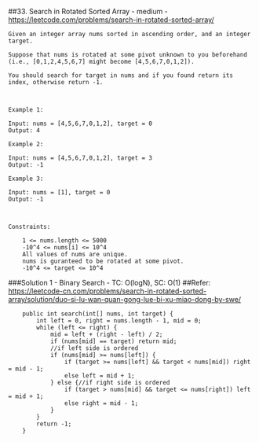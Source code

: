 ##33. Search in Rotated Sorted Array - medium - https://leetcode.com/problems/search-in-rotated-sorted-array/
```
Given an integer array nums sorted in ascending order, and an integer target.

Suppose that nums is rotated at some pivot unknown to you beforehand (i.e., [0,1,2,4,5,6,7] might become [4,5,6,7,0,1,2]).

You should search for target in nums and if you found return its index, otherwise return -1.

 

Example 1:

Input: nums = [4,5,6,7,0,1,2], target = 0
Output: 4

Example 2:

Input: nums = [4,5,6,7,0,1,2], target = 3
Output: -1

Example 3:

Input: nums = [1], target = 0
Output: -1

 

Constraints:

    1 <= nums.length <= 5000
    -10^4 <= nums[i] <= 10^4
    All values of nums are unique.
    nums is guranteed to be rotated at some pivot.
    -10^4 <= target <= 10^4
```
###Solution 1 - Binary Search - TC: O(logN), SC: O(1)
##Refer: https://leetcode-cn.com/problems/search-in-rotated-sorted-array/solution/duo-si-lu-wan-quan-gong-lue-bi-xu-miao-dong-by-swe/
```
    public int search(int[] nums, int target) {
        int left = 0, right = nums.length - 1, mid = 0;
        while (left <= right) {
            mid = left + (right - left) / 2;
            if (nums[mid] == target) return mid;
            //if left side is ordered
            if (nums[mid] >= nums[left]) {
                if (target >= nums[left] && target < nums[mid]) right = mid - 1;
                else left = mid + 1;
            } else {//if right side is ordered
                if (target > nums[mid] && target <= nums[right]) left = mid + 1;
                else right = mid - 1;
            }
        }
        return -1;
    }
```